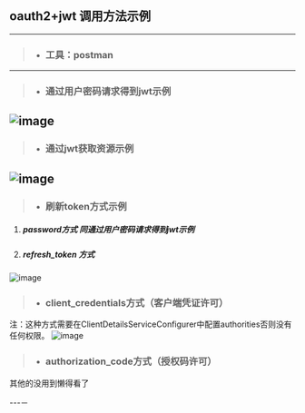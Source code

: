 ## oauth2+jwt 调用方法示例

-----
> - ### 工具：postman

-----
> - ### 通过用户密码请求得到jwt示例
![image](http://ohqtksm07.bkt.clouddn.com/oauth2+jwt.png)
-----
> - ### 通过jwt获取资源示例
![image](http://ohqtksm07.bkt.clouddn.com/%E9%80%9A%E8%BF%87jwt%E8%8E%B7%E5%8F%96%E8%B5%84%E6%BA%90.png)
-----
> - ### 刷新token方式示例

1. ##### password方式 同通过用户密码请求得到jwt示例
2. ##### refresh_token 方式
![image](http://ohqtksm07.bkt.clouddn.com/refresh_token.png)
> - ### client_credentials方式（客户端凭证许可）
注：这种方式需要在ClientDetailsServiceConfigurer中配置authorities否则没有任何权限。
![image](http://ohqtksm07.bkt.clouddn.com/client_credentials.png)
> - ### authorization_code方式（授权码许可）

其他的没用到懒得看了

---－
